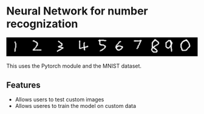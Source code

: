 # Neural Network for number recognization

<img src="assets/numbers.png">

This uses the Pytorch module and the MNIST dataset.

## Features

<ul>
  <li>Allows users to test custom images</li>
  <li>Allows useres to train the model on custom data</li>
</ul>
